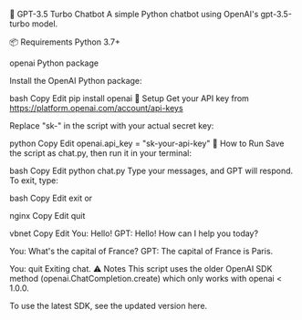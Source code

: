 💬 GPT-3.5 Turbo Chatbot
A simple Python chatbot using OpenAI's gpt-3.5-turbo model.

📦 Requirements
Python 3.7+

openai Python package

Install the OpenAI Python package:

bash
Copy
Edit
pip install openai
🔑 Setup
Get your API key from https://platform.openai.com/account/api-keys

Replace "sk-" in the script with your actual secret key:

python
Copy
Edit
openai.api_key = "sk-your-api-key"
🚀 How to Run
Save the script as chat.py, then run it in your terminal:

bash
Copy
Edit
python chat.py
Type your messages, and GPT will respond. To exit, type:

bash
Copy
Edit
exit
or

nginx
Copy
Edit
quit

vbnet
Copy
Edit
You: Hello!
GPT: Hello! How can I help you today?

You: What's the capital of France?
GPT: The capital of France is Paris.

You: quit
Exiting chat.
⚠️ Notes
This script uses the older OpenAI SDK method (openai.ChatCompletion.create) which only works with openai < 1.0.0.

To use the latest SDK, see the updated version here.

